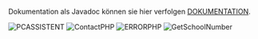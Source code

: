 
  Dokumentation als Javadoc k&ouml;nnen sie hier verfolgen [DOKUMENTATION](http://fehlermeldung.3s-hamburg.de/doc/src/c4h/package-summary.html).

![PCASSISTENT](https://github.com/CallforHelp/PC-Assistent/blob/Master/src/c4h/images/Pc_Assisten.PNG)
![ContactPHP](https://github.com/CallforHelp/PC-Assistent/blob/Master/src/c4h/images/contact.png)
![ERRORPHP](https://github.com/CallforHelp/PC-Assistent/blob/Master/src/c4h/images/error.jpg)
![GetSchoolNumber](https://github.com/CallforHelp/PC-Assistent/blob/Master/src/c4h/images/testSchulnummerGet.PNG)
